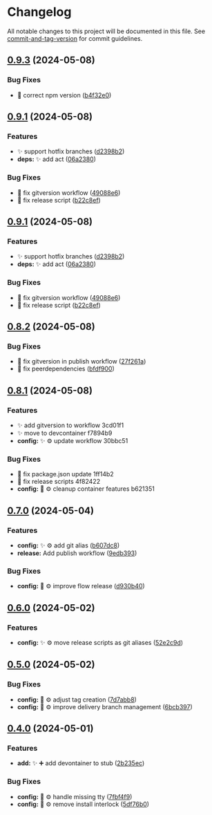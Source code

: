 <!-- @format -->

# Changelog

All notable changes to this project will be documented in this file. See [commit-and-tag-version](https://github.com/absolute-version/commit-and-tag-version) for commit guidelines.

## [0.9.3](https://github.com/tomgrv/devutils/compare/v0.9.2...v0.9.3) (2024-05-08)


### Bug Fixes

* 🐛 correct npm version ([b4f32e0](https://github.com/tomgrv/devutils/commit/b4f32e067b7cee5ce59caac92463822e172fdcc8))

## [0.9.1](https://github.com/tomgrv/devutils/compare/v0.8.2...v0.9.1) (2024-05-08)


### Features

* ✨ support hotfix branches ([d2398b2](https://github.com/tomgrv/devutils/commit/d2398b2069fbbd07cd0343e10745620e39401e02))
* **deps:** ✨ add act ([06a2380](https://github.com/tomgrv/devutils/commit/06a2380ac214819b49643f5c8818e4e429b682df))


### Bug Fixes

* 🐛 fix gitversion workflow ([49088e6](https://github.com/tomgrv/devutils/commit/49088e68594c2155c3bdadc786854b2c83dca188))
* 🐛 fix release script ([b22c8ef](https://github.com/tomgrv/devutils/commit/b22c8efb83ab32e4b9184a60169c2217a583603a))

## [0.9.1](https://github.com/tomgrv/devutils/compare/v0.8.2...v0.9.1) (2024-05-08)


### Features

* ✨ support hotfix branches ([d2398b2](https://github.com/tomgrv/devutils/commit/d2398b2069fbbd07cd0343e10745620e39401e02))
* **deps:** ✨ add act ([06a2380](https://github.com/tomgrv/devutils/commit/06a2380ac214819b49643f5c8818e4e429b682df))


### Bug Fixes

* 🐛 fix gitversion workflow ([49088e6](https://github.com/tomgrv/devutils/commit/49088e68594c2155c3bdadc786854b2c83dca188))
* 🐛 fix release script ([b22c8ef](https://github.com/tomgrv/devutils/commit/b22c8efb83ab32e4b9184a60169c2217a583603a))

## [0.8.2](https://github.com/tomgrv/devutils/compare/v0.8.1...v0.8.2) (2024-05-08)


### Bug Fixes

* 🐛 fix gitversion in publish workflow ([27f261a](https://github.com/tomgrv/devutils/commit/27f261a9ee7ca55ef35f6480a4a738b81e96b435))
* 🐛 fix peerdependencies ([bfdf900](https://github.com/tomgrv/devutils/commit/bfdf90021d8ffee0d742525299bb35082d37b2d3))

## [0.8.1](///compare/v0.7.1...v0.8.1) (2024-05-08)


### Features

* ✨ add gitversion to workflow 3cd01f1
* ✨ move to devcontainer f7894b9
* **config:** ✨ ⚙️ update workflow 30bbc51


### Bug Fixes

* 🐛 fix package.json update 1ff14b2
* 🐛 fix release scripts 4f82422
* **config:** 🐛 ⚙️ cleanup container features b621351

## [0.7.0](https://github.com/tomgrv/devutils/compare/v0.6.0...v0.7.0) (2024-05-04)


### Features

* **config:** ✨ ⚙️ add git alias ([b607dc8](https://github.com/tomgrv/devutils/commit/b607dc8a8e38378fc99ed1f7e9b78fda3857ed77))
* **release:** Add publish workflow ([9edb393](https://github.com/tomgrv/devutils/commit/9edb3932b12f862f974c77a611da79b6db1e2e62))


### Bug Fixes

* **config:** 🐛 ⚙️ improve flow release ([d930b40](https://github.com/tomgrv/devutils/commit/d930b40407d55b0b74fbff0c3325fc9838cce342))

## [0.6.0](https://github.com/tomgrv/devutils/compare/v0.5.0...v0.6.0) (2024-05-02)

### Features

-   **config:** ✨ ⚙️ move release scripts as git aliases ([52e2c9d](https://github.com/tomgrv/devutils/commit/52e2c9d617cfe935ebfad4f25e2e2d1f4a25f69f))

## [0.5.0](https://github.com/tomgrv/devutils/compare/v0.4.0...v0.5.0) (2024-05-02)

### Bug Fixes

-   **config:** 🐛 ⚙️ adjust tag creation ([7d7abb8](https://github.com/tomgrv/devutils/commit/7d7abb87d6acc176dc45d7dd1d3d14eb5eefd325))
-   **config:** 🐛 ⚙️ improve delivery branch management ([6bcb397](https://github.com/tomgrv/devutils/commit/6bcb397e05cade1fdebe84262f3f4d22707671f5))

## [0.4.0](https://github.com/tomgrv/devutils/compare/v0.3.0...v0.4.0) (2024-05-01)

### Features

-   **add:** ✨ ➕ add devontainer to stub ([2b235ec](https://github.com/tomgrv/devutils/commit/2b235ecb2aafefcd0321fd7d95202401b2a62e05))

### Bug Fixes

-   **config:** 🐛 ⚙️ handle missing tty ([7fbf4f9](https://github.com/tomgrv/devutils/commit/7fbf4f91018679775a7194381731eb673220eb03))
-   **config:** 🐛 ⚙️ remove install interlock ([5df76b0](https://github.com/tomgrv/devutils/commit/5df76b068fb4bbdd382aefe330244c5dd711d4e2))
